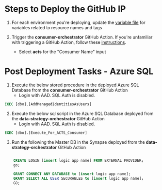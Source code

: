 # Steps to Deploy the GitHub IP
1. For each environment you're deploying, update the [variable file](variables/) for variables related to resource names and tags 

2. Trigger the **consumer-orchestrator** GitHub Action. If you're unfamiliar with triggering a GitHub Action, follow these [instructions](https://docs.github.com/en/actions/managing-workflow-runs/manually-running-a-workflow).
    - Select **acts** for the "Consumer Name" input

# Post Deployment Tasks - Azure SQL
1. Execute the below stored procedure in the deployed Azure SQL Database from the **consumer-orchestrator** GitHub Action
    - Login with AAD. SQL Auth is disabled.
```sql
EXEC [dbo].[AddManagedIdentitiesAsUsers]
```
2. Execute the below sql script in the Azure SQL Database deployed from the **data-strategy-orchestrator** GitHub Action
    - Login with AAD. SQL Auth is disabled.
```sql
EXEC [dbo].[Execute_For_ACTS_Consumer]
```
3. Run the following the Master DB in the Synapse deployed from the **data-strategy-orchestrator** GitHub Action
```sql

    CREATE LOGIN [insert logic app name] FROM EXTERNAL PROVIDER;
    go;
    
    GRANT CONNECT ANY DATABASE to [insert logic app name];
    GRANT SELECT ALL USER SECURABLES to [insert logic app name];
    GO;
``````